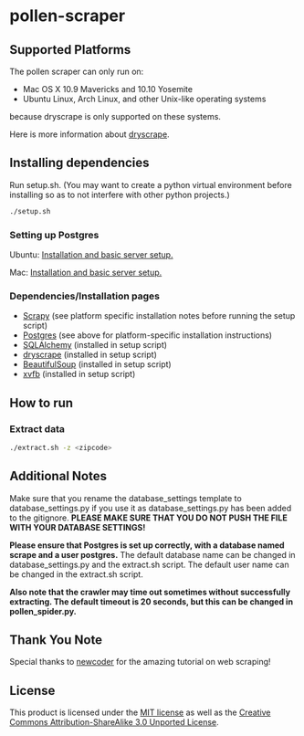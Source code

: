 # pollen-scraper

## Supported Platforms ##
The pollen scraper can only run on:
* Mac OS X 10.9 Mavericks and 10.10 Yosemite
* Ubuntu Linux, Arch Linux, and other Unix-like operating systems

because dryscrape is only supported on these systems.

Here is more information about [dryscrape](https://github.com/niklasb/dryscrape/blob/master/README.md).

## Installing dependencies ##
Run setup.sh. (You may want to create a python virtual environment before installing so as to not interfere with other python projects.)
```bash
./setup.sh
```

### Setting up Postgres ###
Ubuntu: [Installation and basic server setup.](https://help.ubuntu.com/community/PostgreSQL)

Mac: [Installation and basic server setup.](http://postgresapp.com/)

### Dependencies/Installation pages ###
* [Scrapy](http://doc.scrapy.org/en/latest/intro/install.html) (see platform specific installation notes before running the setup script)
* [Postgres](https://help.ubuntu.com/community/PostgreSQL) (see above for platform-specific installation instructions)
* [SQLAlchemy](http://docs.sqlalchemy.org/en/latest/intro.html) (installed in setup script)
* [dryscrape](http://dryscrape.readthedocs.io/en/latest/installation.html) (installed in setup script)
* [BeautifulSoup](https://www.crummy.com/software/BeautifulSoup/bs4/doc/) (installed in setup script)
* [xvfb](https://www.x.org/archive/X11R7.6/doc/man/man1/Xvfb.1.xhtml) (installed in setup script)

## How to run ##
### Extract data ###
```bash
./extract.sh -z <zipcode>
```

## Additional Notes ##
Make sure that you rename the database_settings template to database_settings.py if you use it as database_settings.py has been added to the gitignore.
**PLEASE MAKE SURE THAT YOU DO NOT PUSH THE FILE WITH YOUR DATABASE SETTINGS!**

**Please ensure that Postgres is set up correctly, with a database named scrape and a user postgres.** The default database name can be changed in database_settings.py and the extract.sh script. The default user name can be changed in the extract.sh script.

**Also note that the crawler may time out sometimes without successfully extracting. The default timeout is 20 seconds, but this can be changed in pollen_spider.py.**

## Thank You Note ##
Special thanks to [newcoder](http://www.newcoder.io) for the amazing tutorial on web scraping!

## License ##
This product is licensed under the [MIT license](LICENSE) as well as the
[Creative Commons Attribution-ShareAlike 3.0 Unported License](https://creativecommons.org/licenses/by-sa/3.0/deed.en_US).